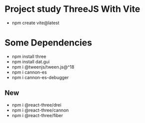 # Project study ThreeJS With Vite
* npm create vite@latest

# Some Dependencies
* npm install three
* npm install dat.gui
* npm i @tweenjs/tween.js@^18
* npm i cannon-es
* npm i cannon-es-debugger

## New
* npm i @react-three/drei
* npm i @react-three/cannon
* npm i @react-three/fiber